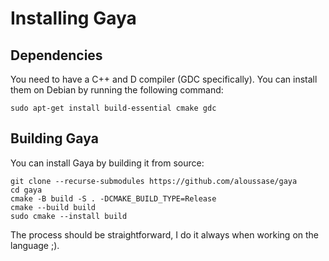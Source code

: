 # Installing Gaya

## Dependencies

You need to have a C++ and D compiler (GDC specifically). You can install them
on Debian by running the following command:

```
sudo apt-get install build-essential cmake gdc
```

## Building Gaya

You can install Gaya by building it from source:

```
git clone --recurse-submodules https://github.com/aloussase/gaya
cd gaya
cmake -B build -S . -DCMAKE_BUILD_TYPE=Release
cmake --build build
sudo cmake --install build
```

The process should be straightforward, I do it always when working on the
language ;).
